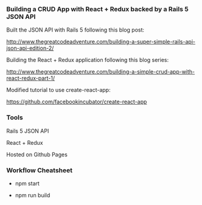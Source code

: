 ### Building a CRUD App with React + Redux backed by a Rails 5 JSON API

Built the JSON API with Rails 5 following this blog post:

http://www.thegreatcodeadventure.com/building-a-super-simple-rails-api-json-api-edition-2/

Building the React + Redux application following this blog series:

http://www.thegreatcodeadventure.com/building-a-simple-crud-app-with-react-redux-part-1/

Modified tutorial to use create-react-app:

https://github.com/facebookincubator/create-react-app

### Tools

Rails 5 JSON API

React + Redux

Hosted on Github Pages

### Workflow Cheatsheet

- npm start

- npm run build
